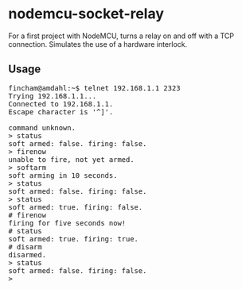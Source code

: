# nodemcu-socket-relay
For a first project with NodeMCU, turns a relay on and off with a TCP connection. Simulates the use of a hardware interlock.

## Usage
<pre>
fincham@amdahl:~$ telnet 192.168.1.1 2323
Trying 192.168.1.1...
Connected to 192.168.1.1.
Escape character is '^]'.

command unknown.
> status
soft armed: false. firing: false.
> firenow
unable to fire, not yet armed.
> softarm
soft arming in 10 seconds.
> status
soft armed: false. firing: false.
> status
soft armed: true. firing: false.
# firenow
firing for five seconds now!
# status
soft armed: true. firing: true.
# disarm
disarmed.
> status
soft armed: false. firing: false.
> 
</pre>
